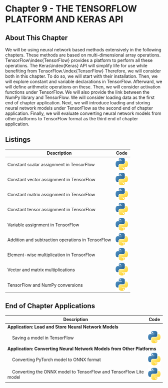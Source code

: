 # Chapter 9 - THE TENSORFLOW PLATFORM AND KERAS API

## About This Chapter

We will be using neural network based methods extensively in the following chapters. These methods are based on multi-dimensional array operations. TensorFlow\index{TensorFlow} provides a platform to perform all these operations. The Keras\index{Keras} API will simplify life for use while benefiting from TensorFlow.\index{TensorFlow} Therefore, we will consider both in this chapter. To do so, we will start with their installation. Then, we will explore constant and variable declarations in TensorFlow. Afterward, we will define arithmetic operations on these. Then, we will consider activation functions under TensorFlow. We will also provide the link between the NumPy library and TensorFlow. We will consider loading data as the first end of chapter application. Next, we will introduce loading and storing neural network models under TensorFlow as the second end of chapter application. Finally, we will evaluate converting neural network models from other platforms to TensorFlow format as the third end of chapter application.

## Listings
<center>

| Description                                       | Code                                                       |
|-------------------------------------------------- | ---------------------------------------------------------- |
| Constant scalar assignment in TensorFlow          | [![Code](../Images/py.png)](PythonScripts/tf_scalar.py)    |
| Constant vector assignment in TensorFlow          | [![Code](../Images/py.png)](PythonScripts/tf_vector.py)    |
| Constant matrix assignment in TensorFlow          | [![Code](../Images/py.png)](PythonScripts/tf_matrix.py)    |
| Constant tensor assignment in TensorFlow          | [![Code](../Images/py.png)](PythonScripts/tf_tensor.py)    |
| Variable assignment in TensorFlow                 | [![Code](../Images/py.png)](PythonScripts/tf_variable.py)  |
| Addition and subtraction operations in TensorFlow | [![Code](../Images/py.png)](PythonScripts/tf_sum.py)       |
| Element-wise multiplication in TensorFlow         | [![Code](../Images/py.png)](PythonScripts/tf_multiply.py)  |
| Vector and matrix multiplications                 | [![Code](../Images/py.png)](PythonScripts/tf_matmul.py)    |
| TensorFlow and NumPy conversions                  | [![Code](../Images/py.png)](PythonScripts/tf_numpy.py)     |

</center>


## End of Chapter Applications

<!-- <center>

| Description                         | Python Scripts                                             |
| ----------------------------------- | ---------------------------------------------------------- |
| **Application: Load and Store Neural Network Models**     | 
|                              Saving a model in TensorFlow | [![Code](../Images/py.png)](PythonScripts/standard_scaler.py)     |
| **Application: Converting Neural Network Models from Other Platforms** |
| <table align="right"> <tbody> <tr> <td> Converting PyTorch model to ONNX format </td> <td>  </td> </tr>  <tr>  <td>Converting the ONNX model to TensorFlow and TensorFlow Lite model </td>  <td><code>[![Code](../Images/py.png)](PythonScripts/convert_from_onnx.py)</code></td> </tr>  </tbody>  </table> | |

</center> -->

<table>
    <thead>
        <tr>
            <th>Description</th>
            <th>Code</th>
        </tr>
    </thead>
    <tbody>
        <tr>
            <td colspan="2"><b>Application: Load and Store Neural Network Models</b></td>
        </tr>
        <tr>
            <td>&nbsp;&nbsp;&nbsp;&nbsp;Saving a model in TensorFlow</td>
            <td><a href="PythonScripts/tf_save.py"><img src="../Images/py.png" alt="Code"></a></td>
        </tr>
        <tr>
            <td colspan="2"><b>Application: Converting Neural Network Models from Other Platforms</b></td>
        </tr>
        <tr>
            <td>&nbsp;&nbsp;&nbsp;&nbsp;Converting PyTorch model to ONNX format</td>
            <td><a href="PythonScripts/convert_from_torch.py"><img src="../Images/py.png" alt="Code"></a></td>
        </tr>
        <tr>
            <td>&nbsp;&nbsp;&nbsp;&nbsp;Converting the ONNX model to TensorFlow and TensorFlow Lite model</td>
            <td><a href="PythonScripts/convert_from_onnx.py"><img src="../Images/py.png" alt="Code"></a></td>
        </tr>
    </tbody>
</table>

